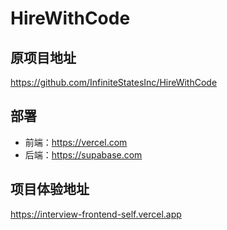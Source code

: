 # HireWithCode

## 原项目地址
https://github.com/InfiniteStatesInc/HireWithCode

## 部署
* 前端：https://vercel.com
* 后端：https://supabase.com

## 项目体验地址
https://interview-frontend-self.vercel.app
